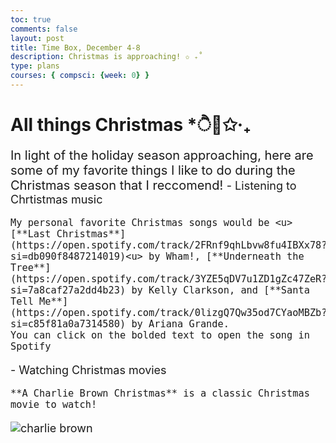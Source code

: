 ```yaml
---
toc: true
comments: false
layout: post
title: Time Box, December 4-8
description: Christmas is approaching! ✩ ₊˚
type: plans
courses: { compsci: {week: 0} }
---
```


# All things Christmas *ੈ🎄✩‧₊
<span style="font-size: 20px;">
In light of the holiday season approaching, here are some of my favorite things I like to do during the Christmas season that I reccomend! 

<span style="font-size: 18px;">
- Listening to Chrtistmas music

    My personal favorite Christmas songs would be <u>[**Last Christmas**](https://open.spotify.com/track/2FRnf9qhLbvw8fu4IBXx78?si=db090f8487214019)<u> by Wham!, [**Underneath the Tree**](https://open.spotify.com/track/3YZE5qDV7u1ZD1gZc47ZeR?si=7a8caf27a2dd4b23) by Kelly Clarkson, and [**Santa Tell Me**](https://open.spotify.com/track/0lizgQ7Qw35od7CYaoMBZb?si=c85f81a0a7314580) by Ariana Grande. 
    You can click on the bolded text to open the song in Spotify 



<span style="font-size: 18px;">
- Watching Christmas movies

    **A Charlie Brown Christmas** is a classic Christmas movie to watch! 
![charlie brown](https://media4.giphy.com/media/PcKgXgisPwieA/giphy.gif)